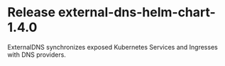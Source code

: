 # Release external-dns-helm-chart-1.4.0
ExternalDNS synchronizes exposed Kubernetes Services and Ingresses with DNS providers.